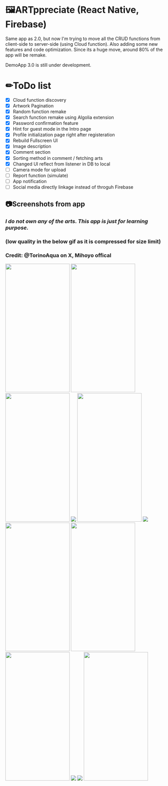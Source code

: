# 🖼ARTppreciate (React Native, Firebase)
Same app as 2.0, but now I'm trying to move all the CRUD functions from client-side to
server-side (using Cloud function). Also adding some new features and code optimization.
Since its a huge move, around 80% of the app will be remake.

DemoApp 3.0 is still under development.

# ✏ToDo list
- [x] Cloud function discovery
- [x] Artwork Pagination
- [x] Random function remake
- [x] Search function remake using Algolia extension
- [x] Password confirmation feature
- [x] Hint for guest mode in the Intro page
- [x] Profile initialization page right after registeration
- [x] Rebuild Fullscreen UI
- [x] Image description
- [x] Comment section
- [x] Sorting method in comment / fetching arts
- [x] Changed UI reflect from listener in DB to local
- [ ] Camera mode for upload
- [ ] Report function (simulate)
- [ ] App notification
- [ ] Social media directly linkage instead of throguh Firebase

## 📷Screenshots from app
### *I do not own any of the arts. This app is just for learning purpose.*
### (low quality in the below gif as it is compressed for size limit)
### Credit: @TorinoAqua on X, Mihoyo offical
<img src="https://github.com/user-attachments/assets/50d5abb1-b04a-4d5a-8421-0a6493398335" width="200" height="400"/>
<img src="https://github.com/TYgen2/ReactNative-DemoApp-2.0/assets/93910466/3ff557dc-c803-4652-8870-323e6c99e317" width="200" height="400"/>
<img src="https://github.com/TYgen2/ReactNative-DemoApp-2.0/assets/93910466/7f6fd963-90a7-4a5d-a0ec-7e8faed71fb8" width="200" height="400"/>
<img src="https://github.com/TYgen2/ReactNative-DemoApp-2.0/assets/93910466/2c50f9e5-e676-437f-bc82-e3ce81ef33b5"/>
<img src="https://github.com/user-attachments/assets/0a193421-8b79-4fb3-b5a9-064281f57be8" width="200" height="400"/>
<img src="https://github.com/user-attachments/assets/486cf4b8-0255-4f3f-b684-b3752ed29eb3"/>
<img src="https://github.com/TYgen2/ReactNative-DemoApp-2.0/assets/93910466/74fb9b82-88b0-4d51-b4b5-a6fadf1964a9" width="200" height="400"/>
<img src="https://github.com/TYgen2/ReactNative-DemoApp/assets/93910466/897eb363-85db-47a9-9a7a-56ed55555dbf" width="200" height="400"/>
<img src="https://github.com/TYgen2/ReactNative-DemoApp-2.0/assets/93910466/c19925f4-7229-460a-a9de-17315d6ff4c3" width="200" height="400"/>
<img src="https://github.com/user-attachments/assets/ec73a8ba-92eb-499e-97e8-1e0c6a854754"/>
<img src="https://github.com/TYgen2/ReactNative-DemoApp/assets/93910466/2a3d1784-7204-438a-ba5b-25f287617576"/>
<img src="https://github.com/TYgen2/ReactNative-DemoApp-2.0/assets/93910466/d00d4191-fd46-4932-b641-6cc71a5fbb19" width="200" height="400"/>
